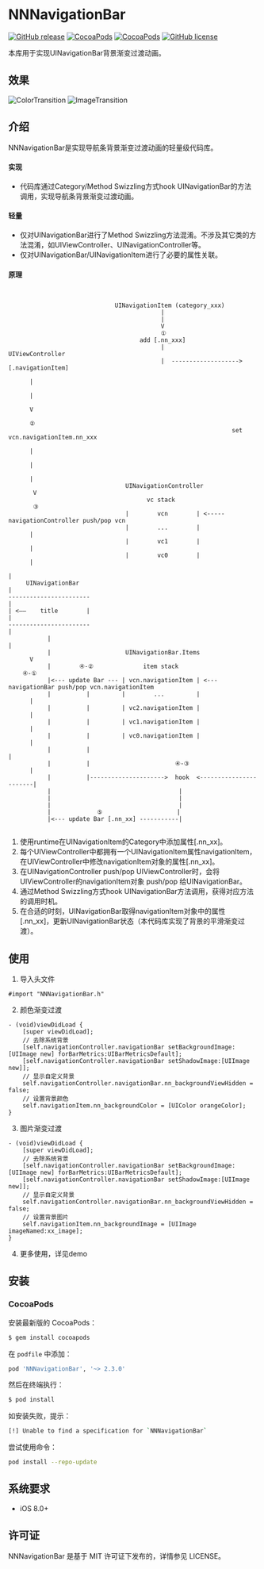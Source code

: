 # NNNavigationBar

[![GitHub release](https://img.shields.io/github/release/amisare/NNNavigationBar.svg)](https://github.com/amisare/NNNavigationBar/releases)
[![CocoaPods](https://img.shields.io/cocoapods/v/NNNavigationBar.svg)](https://cocoapods.org/pods/NNNavigationBar)
[![CocoaPods](https://img.shields.io/cocoapods/p/NNNavigationBar.svg)](https://cocoapods.org/pods/NNNavigationBar)
[![GitHub license](https://img.shields.io/github/license/amisare/NNNavigationBar.svg)](https://github.com/amisare/NNNavigationBar/blob/master/LICENSE)

本库用于实现UINavigationBar背景渐变过渡动画。

## 效果

![ColorTransition](https://raw.githubusercontent.com/amisare/NNNavigationBar/master/Screenshots/2018-04-13%2000_00_57.gif)
![ImageTransition](https://raw.githubusercontent.com/amisare/NNNavigationBar/master/Screenshots/2018-04-13%2000_02_50.gif)

## 介绍

NNNavigationBar是实现导航条背景渐变过渡动画的轻量级代码库。

#### 实现

- 代码库通过Category/Method Swizzling方式hook UINavigationBar的方法调用，实现导航条背景渐变过渡动画。

#### 轻量

- 仅对UINavigationBar进行了Method Swizzling方法混淆。不涉及其它类的方法混淆，如UIViewController、UINavigationController等。
- 仅对UINavigationBar/UINavigationItem进行了必要的属性关联。

#### 原理
         
```


                              UINavigationItem (category_xxx)
                                           |
                                           |
                                           V
                                           ①  
                                     add [.nn_xxx]
                                           |                         UIViewController
                                           |  ------------------->  [.navigationItem]
                                                                             |
                                                                             |
                                                                             V
                                                                             ② 
                                                               set vcn.navigationItem.nn_xxx
                                                                             |
                                                                             |
                                                                             |
                                 UINavigationController                      V
                                       vc stack                              ③            
                                 |        vcn        | <----- navigationController push/pop vcn
                                 |        ...        |                       |
                                 |        vc1        |                       |
                                 |        vc0        |                       |          
                                                                             |
     UINavigationBar                                                         |
-----------------------                                                      |
| <——    title        |                                                      |
-----------------------                                                      |
           |                                                                 |
           |                     UINavigationBar.Items                       V
           |        ④-②              item stack                           ④-①
           |<--- update Bar --- | vcn.navigationItem | <--- navigationBar push/pop vcn.navigationItem
           |          |         |        ...         |                       |
           |          |         | vc2.navigationItem |                       |
           |          |         | vc1.navigationItem |                       |
           |          |         | vc0.navigationItem |                       |
           |          |                                                      |
           |          |                        ④-③                          |
           |          |--------------------->  hook  <-----------------------|
           |                                    |
           |                                    |
           |                                    |
           |             ⑤                     |
           |<--- update Bar [.nn_xx] -----------|
                                                      
```

1. 使用runtime在UINavigationItem的Category中添加属性[.nn_xx]。
2. 每个UIViewController中都拥有一个UINavigationItem属性navigationItem，在UIViewController中修改navigationItem对象的属性[.nn_xx]。
3. 在UINavigationController push/pop UIViewController时，会将UIViewController的navigationItem对象 push/pop 给UINavigationBar。
4. 通过Method Swizzling方式hook UINavigationBar方法调用，获得对应方法的调用时机。
5. 在合适的时刻，UINavigationBar取得navigationItem对象中的属性[.nn_xx]，更新UINavigationBar状态（本代码库实现了背景的平滑渐变过渡）。

## 使用

1. 导入头文件

```
#import "NNNavigationBar.h"
```

2. 颜色渐变过渡

```
- (void)viewDidLoad {
    [super viewDidLoad];
    // 去除系统背景
    [self.navigationController.navigationBar setBackgroundImage:[UIImage new] forBarMetrics:UIBarMetricsDefault];
    [self.navigationController.navigationBar setShadowImage:[UIImage new]];
    // 显示自定义背景
    self.navigationController.navigationBar.nn_backgroundViewHidden = false;
    // 设置背景颜色
    self.navigationItem.nn_backgroundColor = [UIColor orangeColor];
}
```

3. 图片渐变过渡

```
- (void)viewDidLoad {
    [super viewDidLoad];
    // 去除系统背景
    [self.navigationController.navigationBar setBackgroundImage:[UIImage new] forBarMetrics:UIBarMetricsDefault];
    [self.navigationController.navigationBar setShadowImage:[UIImage new]];
    // 显示自定义背景
    self.navigationController.navigationBar.nn_backgroundViewHidden = false;
    // 设置背景图片
    self.navigationItem.nn_backgroundImage = [UIImage imageNamed:xx_image];
}
```

4. 更多使用，详见demo


## 安装

### CocoaPods

安装最新版的 CocoaPods：

```bash
$ gem install cocoapods
```

在 `podfile` 中添加：

```ruby
pod 'NNNavigationBar', '~> 2.3.0'
```

然后在终端执行：

```bash
$ pod install
```

如安装失败，提示：

```bash
[!] Unable to find a specification for `NNNavigationBar`
```

尝试使用命令：

```bash
pod install --repo-update
```

## 系统要求

- iOS 8.0+

## 许可证

NNNavigationBar 是基于 MIT 许可证下发布的，详情参见 LICENSE。
